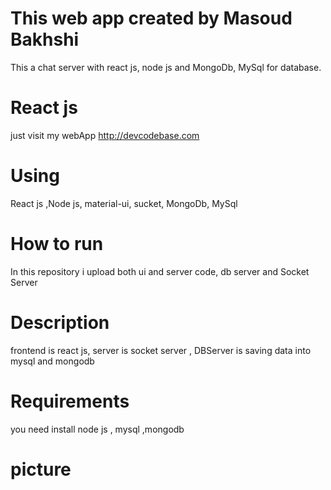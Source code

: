 # This web app created by Masoud Bakhshi

This a chat server with react js, node js and MongoDb, MySql for database.

# React js

just visit my webApp http://devcodebase.com

# Using

React js ,Node js, material-ui, sucket, MongoDb, MySql

# How to run

In this repository i upload both ui and server code, db server and Socket Server

# Description

frontend is react js, server is socket server , DBServer is saving data into mysql and mongodb

# Requirements

you need install node js , mysql ,mongodb

# picture
